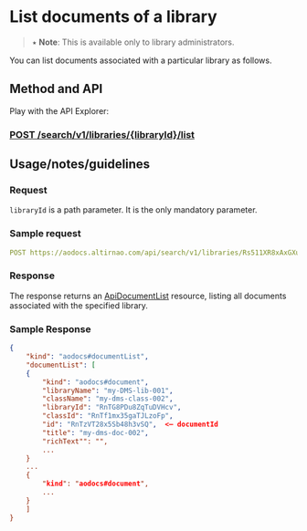 # List documents of a library

> ⭑  **Note**: This is available only to library administrators.

You can list documents associated with a particular library as follows.

## Method and API

Play with the API Explorer:

### [POST /search/v1/libraries/{libraryId}/list](../../../../routes/search/v1/libraries/{libraryId}/post)

## Usage/notes/guidelines

### Request

```libraryId``` is a path parameter. It is the only mandatory parameter.

### Sample request

```yaml
POST https://aodocs.altirnao.com/api/search/v1/libraries/Rs511XR8xAxGXu7nZYj/list
```

### Response

The response returns an [ApiDocumentList](../../../../types/ApiDocumentList) resource, listing all documents associated with the specified library.

### Sample Response

```json
{
    "kind": "aodocs#documentList",
    "documentList": [
    {
        "kind": "aodocs#document",
        "libraryName": "my-DMS-lib-001",
        "className": "my-dms-class-002",
        "libraryId": "RnTG8PDu8ZqTuDVHcv",
        "classId": "RnTf1mx35gaTJLzoFp",
        "id": "RnTzVT28x5Sb48h3vSQ",  <— documentId
        "title": "my-dms-doc-002",
        "richText"": "",
        ...
    }
    ...
    {
        "kind": "aodocs#document",
        ...
    }
    ]
}
```


